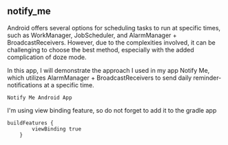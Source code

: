 ## notify_me
Android offers several options for scheduling tasks to run at specific times, such as WorkManager, JobScheduler, and AlarmManager + BroadcastReceivers. However, due to the complexities involved, it can be challenging to choose the best method, especially with the added complication of doze mode.

In this app, I will demonstrate the approach I used in my app Notify Me, which utilizes AlarmManager + BroadcastReceivers to send daily reminder-notifications at a specific time.

`Notify Me Android App`

I'm using view binding feature, so do not forget to add it to the gradle app

```
buildFeatures {
        viewBinding true
    }
```
